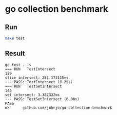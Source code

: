 # go collection benchmark

## Run

```bash
make test
```

## Result

```
go test . -v
=== RUN   TestIntersect
129
slice intersect: 251.173115ms
--- PASS: TestIntersect (0.25s)
=== RUN   TestSetIntersect
146
set intersect: 3.387332ms
--- PASS: TestSetIntersect (0.00s)
PASS
ok      github.com/johejo/go-collection-benchmark
```